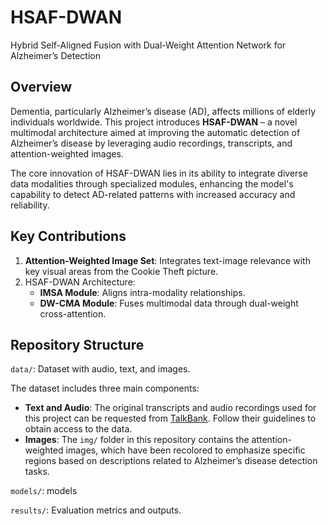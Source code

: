 # HSAF-DWAN

Hybrid Self-Aligned Fusion with Dual-Weight Attention Network for Alzheimer’s Detection

## Overview

Dementia, particularly Alzheimer’s disease (AD), affects millions of elderly individuals worldwide. This project introduces **HSAF-DWAN** – a novel multimodal architecture aimed at improving the automatic detection of Alzheimer’s disease by leveraging audio recordings, transcripts, and attention-weighted images.

The core innovation of HSAF-DWAN lies in its ability to integrate diverse data modalities through specialized modules, enhancing the model's capability to detect AD-related patterns with increased accuracy and reliability.

## Key Contributions

1. **Attention-Weighted Image Set**: Integrates text-image relevance with key visual areas from the Cookie Theft picture.
2. HSAF-DWAN Architecture:
   - **IMSA Module**: Aligns intra-modality relationships.
   - **DW-CMA Module**: Fuses multimodal data through dual-weight cross-attention.

## Repository Structure

`data/`: Dataset with audio, text, and images.

The dataset includes three main components:

- **Text and Audio**: The original transcripts and audio recordings used for this project can be requested from [TalkBank](https://talkbank.org/). Follow their guidelines to obtain access to the data.
- **Images**: The `img/` folder in this repository contains the attention-weighted images, which have been recolored to emphasize specific regions based on descriptions related to Alzheimer’s disease detection tasks.

`models/`: models

`results/`: Evaluation metrics and outputs.
